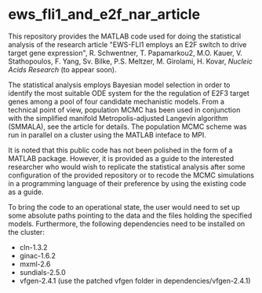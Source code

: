 ews_fli1_and_e2f_nar_article
============================

This repository provides the MATLAB code used for doing the statistical analysis of the research article
"EWS-FLI1 employs an E2F switch to drive target gene expression", 
R. Schwentner, T. Papamarkou2, M.O. Kauer, V. Stathopoulos, F. Yang, Sv. Bilke, P.S. Meltzer, M. Girolami, H. Kovar,
*Nucleic Acids Research*
(to appear soon).

The statistical analysis employs Bayesian model selection in order to identify the most suitable ODE system for the
the regulation of E2F3 target genes among a pool of four candidate mechanistic models. From a technical point of view,
population MCMC has been used in conjunction with the simplified manifold Metropolis-adjusted Langevin algorithm
(SMMALA), see the article for details. The population MCMC scheme was run in parallel on a cluster using the MATLAB
inteface to MPI.

It is noted that this public code has not been polished in the form of a MATLAB package. However, it is provided as a
guide to the interested researcher who would wish to replicate the statistical analysis after some configuration of
the provided repository or to recode the MCMC simulations in a programming language of their preference by using the
existing code as a guide.

To bring the code to an operational state, the user would need to set up some absolute paths pointing to the data and
the files holding the specified models. Furthermore, the following dependencies need to be installed on the cluster:

* cln-1.3.2
* ginac-1.6.2
* mxml-2.6
* sundials-2.5.0
* vfgen-2.4.1 (use the patched vfgen folder in dependencies/vfgen-2.4.1)
